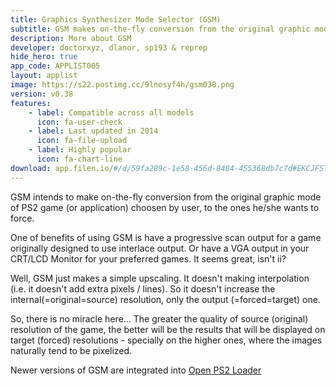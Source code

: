 ```yaml
---
title: Graphics Synthesizer Mode Selector (GSM)
subtitle: GSM makes on-the-fly conversion from the original graphic mode of a PS2 game or application to the ones he/she wants to force
description: More about GSM
developer: doctorxyz, dlanor, sp193 & reprep
hide_hero: true
app_code: APPLIST005
layout: applist
image: https://s22.postimg.cc/9lnosyf4h/gsm038.png
version: v0.38
features:
    - label: Compatible across all models
      icon: fa-user-check
    - label: Last updated in 2014
      icon: fa-file-upload
    - label: Highly popular
      icon: fa-chart-line
download: app.filen.io/#/d/59fa289c-1e58-456d-8484-455368db7c7d#EKCJFSTxwhuNZXnCqa1AN97kiashcDhW
---
```


GSM intends to make on-the-fly conversion from the original graphic mode of PS2 game (or application) choosen by user, to the ones he/she wants to force.

One of benefits of using GSM is have a progressive scan output for a game originally designed to use interlace output. Or have a VGA output in your CRT/LCD Monitor for your preferred games. It seems great, isn't ii?

Well, GSM just makes a simple upscaling. It doesn't making interpolation (i.e. it doesn't add extra pixels / lines). So it doesn't increase the internal(=original=source) resolution, only the output (=forced=target) one.

So, there is no miracle here... The greater the quality of source (original) resolution of the game, the better will be the results that will be displayed on target (forced) resolutions - specially on the higher ones, where the images naturally tend to be pixelized.

Newer versions of GSM are integrated into [Open PS2 Loader](https://github.com/ps2homebrew/Open-PS2-Loader)
